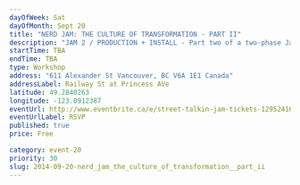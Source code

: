 ```yaml
---
dayOfWeek: Sat
dayOfMonth: Sept 20
title: "NERD JAM: THE CULTURE OF TRANSFORMATION - PART II"
description: "JAM 2 / PRODUCTION + INSTALL - Part two of a two-phase Jam about how small interactive urban intervention designs can change our lives."
startTime: TBA
endTime: TBA
type: Workshop
address: "611 Alexander St Vancouver, BC V6A 1E1 Canada"
addressLabel: Railway St at Princess AVe
latitude: 49.2840263
longitude: -123.0912387
eventUrl: http://www.eventbrite.ca/e/street-talkin-jam-tickets-12952416025
eventUrlLabel: RSVP
published: true
price: Free

category: event-20
priority: 30
slug: 2014-09-20-nerd_jam_the_culture_of_transformation__part_ii
---
```

